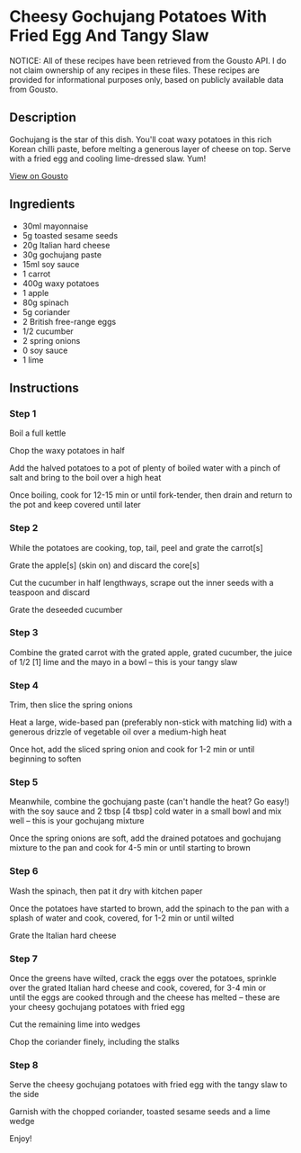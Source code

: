 # Cheesy Gochujang Potatoes With Fried Egg And Tangy Slaw

NOTICE: All of these recipes have been retrieved from the Gousto API. I do not claim ownership of any recipes in these files. These recipes are provided for informational purposes only, based on publicly available data from Gousto.

## Description

Gochujang is the star of this dish. You'll coat waxy potatoes in this rich Korean chilli paste, before melting a generous layer of cheese on top. Serve with a fried egg and cooling lime-dressed slaw. Yum!

[View on Gousto](https://www.gousto.co.uk/recipes/cookbook/cheesy-gochujang-potatoes-fried-egg-and-tangy-slaw)

## Ingredients

- 30ml mayonnaise
- 5g toasted sesame seeds
- 20g Italian hard cheese
- 30g gochujang paste
- 15ml soy sauce
- 1 carrot
- 400g waxy potatoes
- 1 apple
- 80g spinach
- 5g coriander
- 2 British free-range eggs
- 1/2 cucumber
- 2 spring onions
- 0 soy sauce
- 1 lime

## Instructions


### Step 1

Boil a full kettle

Chop the waxy potatoes in half

Add the halved potatoes to a pot of plenty of boiled water with a pinch of salt and bring to the boil over a high heat

Once boiling, cook for 12-15 min or until fork-tender, then drain and return to the pot and keep covered until later


### Step 2

While the potatoes are cooking, top, tail, peel and grate the carrot<span class="text-danger">[s]</span>

Grate the apple<span class="text-danger">[s] </span>(skin on) and discard the core<span class="text-danger">[s]</span>

Cut the cucumber in half lengthways, scrape out the inner seeds with a teaspoon and discard

Grate the deseeded cucumber


### Step 3

Combine the grated carrot with the grated apple, grated cucumber, the juice of 1/2 <span class="text-danger">[1]</span> lime and the mayo in a bowl – this is your tangy slaw


### Step 4

Trim, then slice the spring onions

Heat a large, wide-based pan (preferably non-stick with matching lid) with a generous drizzle of vegetable oil over a medium-high heat

Once hot, add the sliced spring onion and cook for 1-2 min or until beginning to soften


### Step 5

Meanwhile, combine the gochujang paste (can't handle the heat? Go easy!) with the soy sauce and 2 tbsp <span class="text-danger">[4 tbsp] </span>cold water in a small bowl and mix well – this is your gochujang mixture

Once the spring onions are soft, add the drained potatoes and gochujang mixture to the pan and cook for 4-5 min or until starting to brown


### Step 6

Wash the spinach, then pat it dry with kitchen paper

Once the potatoes have started to brown, add the spinach to the pan with a splash of water and cook, covered, for 1-2 min or until wilted

Grate the Italian hard cheese


### Step 7

Once the greens have wilted, crack the eggs over the potatoes, sprinkle over the grated Italian hard cheese and cook, covered, for 3-4 min or until the eggs are cooked through and the cheese has melted – these are your cheesy gochujang potatoes with fried egg

Cut the remaining lime into wedges

Chop the coriander finely, including the stalks

### Step 8

Serve the cheesy gochujang potatoes with fried egg with the tangy slaw to the side

Garnish with the chopped coriander, toasted sesame seeds and a lime wedge

Enjoy!

